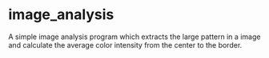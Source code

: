 # image_analysis
A simple image analysis program which extracts the large pattern in a image and calculate the average color intensity from the center to the border.
